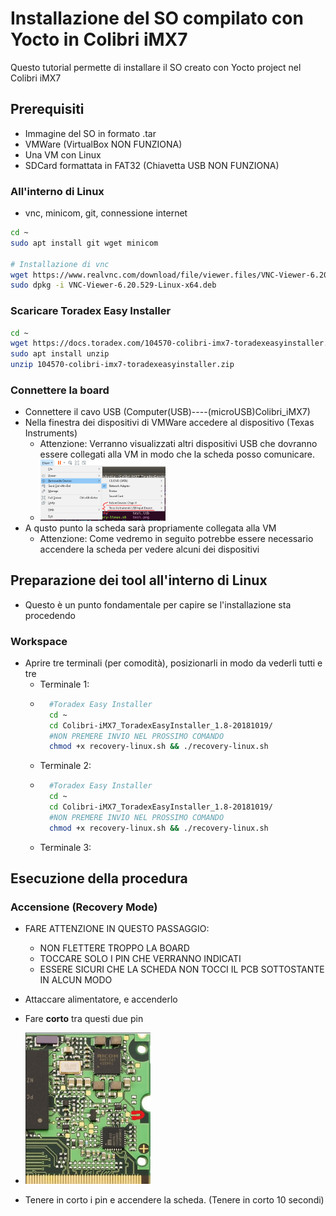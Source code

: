 # Installazione del SO compilato con Yocto in Colibri iMX7
Questo tutorial permette di installare il SO creato con Yocto project nel Colibri iMX7

## Prerequisiti
- Immagine del SO in formato .tar
- VMWare (VirtualBox NON FUNZIONA)
- Una VM con Linux
- SDCard formattata in FAT32 (Chiavetta USB NON FUNZIONA)

### All'interno di Linux
- vnc, minicom, git, connessione internet
```bash
cd ~
sudo apt install git wget minicom 

# Installazione di vnc
wget https://www.realvnc.com/download/file/viewer.files/VNC-Viewer-6.20.529-Linux-x64.deb
sudo dpkg -i VNC-Viewer-6.20.529-Linux-x64.deb
```

### Scaricare Toradex Easy Installer
```bash
cd ~
wget https://docs.toradex.com/104570-colibri-imx7-toradexeasyinstaller.zip
sudo apt install unzip 
unzip 104570-colibri-imx7-toradexeasyinstaller.zip
```

### Connettere la board
- Connettere il cavo USB  (Computer(USB)----(microUSB)Colibri_iMX7)
- Nella finestra dei dispositivi di VMWare accedere al dispositivo (Texas Instruments)
    - Attenzione: Verranno visualizzati altri dispositivi USB che dovranno essere collegati alla VM in modo che la scheda posso comunicare.
    - <img src="CatturaDispositiviUSB_VM.PNG" width="200">
- A qusto punto la scheda sarà propriamente collegata alla VM
    - Attenzione: Come vedremo in seguito potrebbe essere necessario accendere la scheda per vedere alcuni dei dispositivi

## Preparazione dei tool all'interno di Linux
- Questo è un punto fondamentale per capire se l'installazione sta procedendo
### Workspace
- Aprire tre terminali (per comodità), posizionarli in modo da vederli tutti e tre
    - Terminale 1:
    - ```bash
        #Toradex Easy Installer
        cd ~
        cd Colibri-iMX7_ToradexEasyInstaller_1.8-20181019/
        #NON PREMERE INVIO NEL PROSSIMO COMANDO
        chmod +x recovery-linux.sh && ./recovery-linux.sh
      ```
    - Terminale 2:
    - ```bash
        #Toradex Easy Installer
        cd ~
        cd Colibri-iMX7_ToradexEasyInstaller_1.8-20181019/
        #NON PREMERE INVIO NEL PROSSIMO COMANDO
        chmod +x recovery-linux.sh && ./recovery-linux.sh
      ```
    - Terminale 3:

## Esecuzione della procedura
### Accensione (Recovery Mode)
- FARE ATTENZIONE IN QUESTO PASSAGGIO:
    - NON FLETTERE TROPPO LA BOARD
    - TOCCARE SOLO I PIN CHE VERRANNO INDICATI
    - ESSERE SICURI CHE LA SCHEDA NON TOCCI IL PCB SOTTOSTANTE IN ALCUN MODO

- Attaccare alimentatore, e accenderlo
- Fare **corto** tra questi due pin
- <img src="imx7.jpg" width="200">
- Tenere in corto i pin e accendere la scheda. (Tenere in corto 10 secondi)

